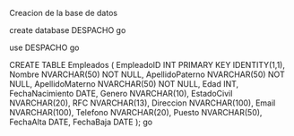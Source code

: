Creacion de la base de datos

create database DESPACHO
go

use DESPACHO
go

CREATE TABLE Empleados (
    EmpleadoID INT PRIMARY KEY IDENTITY(1,1),
    Nombre NVARCHAR(50) NOT NULL,
    ApellidoPaterno NVARCHAR(50) NOT NULL,
    ApellidoMaterno NVARCHAR(50) NOT NULL,
    Edad INT,
    FechaNacimiento DATE,
    Genero NVARCHAR(10),
    EstadoCivil NVARCHAR(20),
    RFC NVARCHAR(13),
    Direccion NVARCHAR(100),
    Email NVARCHAR(100),
    Telefono NVARCHAR(20),
    Puesto NVARCHAR(50),
    FechaAlta DATE,
    FechaBaja DATE
);
go
